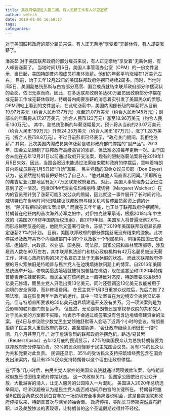```yaml
---
title: 美政府停摆进入第三周，有人无薪工作有人却要涨薪
author: wetech
date: 2019-01-06 16:50:17
tags: 
categories: 
---
```

对于美国联邦政府的部分雇员来说，有人正无奈地“享受着”无薪休假，有人却要涨薪了。
<!-- more -->
潘寅茹
对于美国联邦政府的部分雇员来说，有人正无奈地“享受着”无薪休假，有人却要涨薪了。
当地时间1月5日，美国人事管理办公室（OPM）的一份文件显示，当日起，美国特朗普内阁成员将集体涨薪。他们的年薪平均涨幅在1万美元左右。
目前，始于去年12月22日的美国联邦政府停摆已持续2周多。同时，当地时间5日，美国副总统彭斯与白宫部分高官、国会成员就结束联邦政府部分停摆现状的会面，依旧无疾而终。因此，在多达联邦政府多达80万雇员因政府部分停摆在或无薪工作或无薪休假时，特朗普内阁要涨薪的消息着实引发了美国民众的愤怒。
OPM网站上看到的文件显示，在此轮涨薪中，美国内阁部长级的年薪将从目前19.97万美元（约合人民币137万元）涨至21.07万美元（约合人民币145万元）；副部长的年薪将从17.97万美元（约合人民币123万元）涨至18.96万美元（约合人民币130万元）。
其中，副总统彭斯的年薪涨幅最大，预计将从当前的23.07万美元（约合人民币159万元）升至24.35万美元（约合人民币167万元），涨了1.28万美元（折合人民币8.8万元）。不过目前彭斯已经表示，“政府关门期间，我拒绝涨薪。”
其实，此次美国内阁成员集体涨薪是联邦政府部门停摆的“副产品”。2013年，国会立法限制了联邦政府高级高官的涨薪，但法案必须每年更新一次。由于国会未能在去年12月21日以前通过政府开支法案，现有的限制涨薪法案将在2019年1月5日失效。因此，当国会迟迟未能通过法案结束联邦政府的停摆后，意味着特朗普内阁成员将在1月5日起“自动”涨薪。
民主党籍的国会众议员贝耶（Don Beyer）认为，这显然是特朗普把好处给了自己人，“他对其他人简直置若罔闻。”贝耶所在的弗吉尼亚北部地区有近7.7万民联邦政府雇员。
对此，美国人事管理办公室已注意到了这一情况。包括OPM代理主任玛格丽特·威切特（Margaret Weichert）在内的官员预计到了涨薪可能引发公众的质疑，因此就这一事件展开了长时间讨论。威切特已在当地时间5日晚建议联邦政府与相关机构暂停雇员薪资上调的计划，“除非有相应的新法案出炉。”
而就在去年年底，也正处于联邦政府停摆间隙，特朗普在他任内的首次海外劳军之旅中，对伊拉克驻军承诺，根据2018年年中生效的《美国2019财年国防授权法案》，自2019年起，美国军人将普遍涨薪2.6%。而形成鲜明反差的是，他随后又签署行政令，冻结了2019年美国联邦政府雇员原定涨薪2.1%的计划。
目前，美国联邦政府的部分停摆丝毫没有结束的迹象。此次停摆涉及政府共15个内阁级部门中的9个以及数十个附属机构，包括美国国土安全部、运输部、内政部、农业部、国务院、司法部、国家公园和森林管理部等，涉及雇员人数在80万左右，其中联邦执法部门和核心政府机构有42万名雇员被迫无薪工作，非核心政府机构的38万名雇员正处于无薪休假的状态。
而此次联邦政府停摆的导火索依旧是特朗普与民主党人在边境墙拨款问题上的博弈。自2016年美国总统选举开始，修筑美墨边境墙就被特朗普挂在嘴边，现在这甚至和2020年特朗普能否连任挂起钩来。而民主党在该问题上一直持反对态度，特朗普要求拨款50亿美元修墙，而民主党人只愿出资13亿美元，同时还强调这13亿美元仅能被用于边境的安全保障，而非修墙费用。
在民主党于1月3日重掌众议院后，先后力推了2项法案，旨在恢复两年半政府的运作。其中一项法案旨在为边境安全拨款13亿美元，但与特朗普所要求的50亿美元边界墙建造开支没有关系。另一项法案则是为受影响的联邦部门恢复运作。
但显然，无论是特朗普还是掌权参议院的共和党人对于民主党的方案都不买账，均表示不会通过或签署没有包含边境墙修建资金的法案。
在4日与参议院少数党民主党领袖舒默等人会晤了近两个小时的会议，特朗普拒绝了民主党人重启政府的提议，甚至威胁道，“会让政府继续关闭很长一段时间，几个月甚至几年。”
对于愈演愈烈的联邦政府停摆危机，路透/易普索（Reuters/Ipsos）去年12月底的民调显示，47%的美国民众认为总统特朗普要为联邦政府部分停摆负责，33%的民众则怪罪于民主党国会议员。另有7%的民众认为共和党要对此负责。
民调还显示，35%的受访民众支持把筑墙经费包含在国会支出法案内，但只有25%民众支持特朗普以这个理由让政府停摆。
 
 
在“开张”几小时后，由民主党人掌控的美国众议院就通过两项拨款法案，向特朗普政府施压试图结束政府停摆状态。
这一次政府关门，但国家公园依旧对公众开放，大批游客的涌入，让无人服务的公园陷入一片混乱。
美国进入2020年总统选举周期，经济议题被认为是民主党人能否成功问鼎白宫的关键所在。
特朗普将邀请8位国会两党议员到白宫参加一场边境安全事务简要说明会，这是自美国联邦政府停摆以来，特朗普首次与两党领袖会面。
政府停摆，美防长马蒂斯突然宣布辞职，以及美股惨淡的表现等，让特朗普的这个圣诞假期过得并不轻松。
